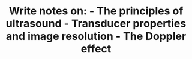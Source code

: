 ---
title: "Write notes on: - The principles of ultrasound - Transducer properties and image resolution - The Doppler effect"
entityType: SAQ
exam: PEX
college: CICM
year: 2022
sitting: A
question: 17
passRate: 23
EC_expectedDomains:
- "Physical principles of ultrasound can be illustrated by outlining how ultrasound waves are generated from piezoelectric crystals, how they travel through the tissues, how they interact with different tissue planes and how the reflected waves return to the transducer and create images."
- "Properties of ultrasound transducers include different geometric configurations of transducer probes and frequency-wavelength-bandwidth properties of the crystals used in diagnostic ultrasound."
- "Understanding of physical concepts of image resolution including its various aspects (e.g., spatial, temporal, contrast resolution) is required to address the next portion of the question."
- "“Doppler effect” can be illustrated by a definition and equation along with some practical implications."
EC_errorsCommon:
- "Lack of knowledge and limited understanding resulted in poor average mark."
---